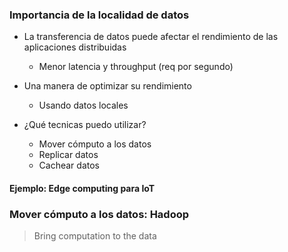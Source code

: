### Importancia de la localidad de datos

- La transferencia de datos puede afectar el rendimiento de las aplicaciones distribuidas
    - Menor latencia y throughput (req por segundo)

- Una manera de optimizar su rendimiento
    - Usando datos locales

- ¿Qué tecnicas puedo utilizar?
    - Mover cómputo a los datos
    - Replicar datos
    - Cachear datos

#### Ejemplo: Edge computing para IoT

### Mover cómputo a los datos: Hadoop

> Bring computation to the data


